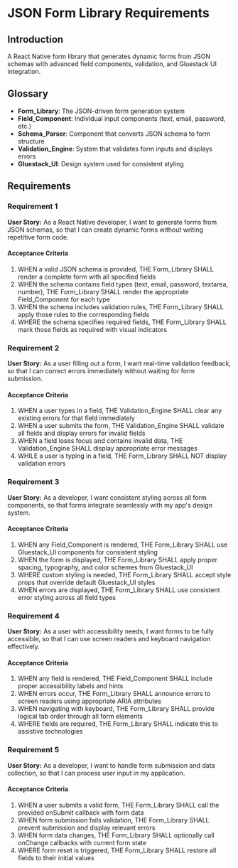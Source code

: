 # JSON Form Library Requirements

## Introduction

A React Native form library that generates dynamic forms from JSON schemas with advanced field components, validation, and Gluestack UI integration.

## Glossary

- **Form_Library**: The JSON-driven form generation system
- **Field_Component**: Individual input components (text, email, password, etc.)
- **Schema_Parser**: Component that converts JSON schema to form structure
- **Validation_Engine**: System that validates form inputs and displays errors
- **Gluestack_UI**: Design system used for consistent styling

## Requirements

### Requirement 1

**User Story:** As a React Native developer, I want to generate forms from JSON schemas, so that I can create dynamic forms without writing repetitive form code.

#### Acceptance Criteria

1. WHEN a valid JSON schema is provided, THE Form_Library SHALL render a complete form with all specified fields
2. WHEN the schema contains field types (text, email, password, textarea, number), THE Form_Library SHALL render the appropriate Field_Component for each type
3. WHEN the schema includes validation rules, THE Form_Library SHALL apply those rules to the corresponding fields
4. WHERE the schema specifies required fields, THE Form_Library SHALL mark those fields as required with visual indicators

### Requirement 2

**User Story:** As a user filling out a form, I want real-time validation feedback, so that I can correct errors immediately without waiting for form submission.

#### Acceptance Criteria

1. WHEN a user types in a field, THE Validation_Engine SHALL clear any existing errors for that field immediately
2. WHEN a user submits the form, THE Validation_Engine SHALL validate all fields and display errors for invalid fields
3. WHEN a field loses focus and contains invalid data, THE Validation_Engine SHALL display appropriate error messages
4. WHILE a user is typing in a field, THE Form_Library SHALL NOT display validation errors

### Requirement 3

**User Story:** As a developer, I want consistent styling across all form components, so that forms integrate seamlessly with my app's design system.

#### Acceptance Criteria

1. WHEN any Field_Component is rendered, THE Form_Library SHALL use Gluestack_UI components for consistent styling
2. WHEN the form is displayed, THE Form_Library SHALL apply proper spacing, typography, and color schemes from Gluestack_UI
3. WHERE custom styling is needed, THE Form_Library SHALL accept style props that override default Gluestack_UI styles
4. WHEN errors are displayed, THE Form_Library SHALL use consistent error styling across all field types

### Requirement 4

**User Story:** As a user with accessibility needs, I want forms to be fully accessible, so that I can use screen readers and keyboard navigation effectively.

#### Acceptance Criteria

1. WHEN any field is rendered, THE Field_Component SHALL include proper accessibility labels and hints
2. WHEN errors occur, THE Form_Library SHALL announce errors to screen readers using appropriate ARIA attributes
3. WHEN navigating with keyboard, THE Form_Library SHALL provide logical tab order through all form elements
4. WHERE fields are required, THE Form_Library SHALL indicate this to assistive technologies

### Requirement 5

**User Story:** As a developer, I want to handle form submission and data collection, so that I can process user input in my application.

#### Acceptance Criteria

1. WHEN a user submits a valid form, THE Form_Library SHALL call the provided onSubmit callback with form data
2. WHEN form submission fails validation, THE Form_Library SHALL prevent submission and display relevant errors
3. WHEN form data changes, THE Form_Library SHALL optionally call onChange callbacks with current form state
4. WHERE form reset is triggered, THE Form_Library SHALL restore all fields to their initial values
